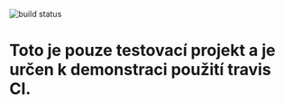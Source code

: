 ![build status](https://travis-ci.org/MartinKreizl/message.svg?branch=master)

# Toto je pouze testovací projekt a je určen k demonstraci použití travis CI.